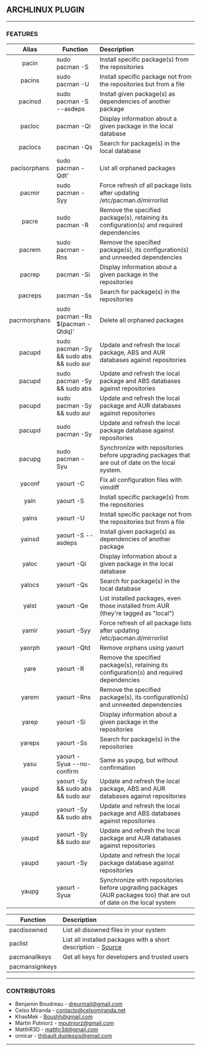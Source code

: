 ## ARCHLINUX PLUGIN


---

### FEATURES

| Alias        | Function                                | Description                                                                                                         |
|:------------:|-----------------------------------------|:--------------------------------------------------------------------------------------------------------------------|
| pacin        | sudo pacman -S                          | Install specific package(s) from the repositories                                                                   |
| pacins       | sudo pacman -U                          | Install specific package not from the repositories but from a file                                                  |
| pacinsd      | sudo pacman -S --asdeps                 | Install given package(s) as dependencies of another package                                                         |
| pacloc       | pacman -Qi                              | Display information about a given package in the local database                                                     |
| paclocs      | pacman -Qs                              | Search for package(s) in the local database                                                                         |
| paclsorphans | sudo pacman -Qdt'                       | List all orphaned packages                                                                                          |
| pacmir       | sudo pacman -Syy                        | Force refresh of all package lists after updating /etc/pacman.d/mirrorlist                                          |
| pacre        | sudo pacman -R                          | Remove the specified package(s), retaining its configuration(s) and required dependencies                           |
| pacrem       | sudo pacman -Rns                        | Remove the specified package(s), its configuration(s) and unneeded dependencies                                     |
| pacrep       | pacman -Si                              | Display information about a given package in the repositories                                                       |
| pacreps      | pacman -Ss                              | Search for package(s) in the repositories                                                                           |
| pacrmorphans | sudo pacman -Rs $(pacman -Qtdq)'        | Delete all orphaned packages                                                                                        |
| pacupd       | sudo pacman -Sy && sudo abs && sudo aur | Update and refresh the local package, ABS and AUR databases against repositories                                    |
| pacupd       | sudo pacman -Sy && sudo abs             | Update and refresh the local package and ABS databases against repositories                                         |
| pacupd       | sudo pacman -Sy && sudo aur             | Update and refresh the local package and AUR databases against repositories                                         |
| pacupd       | sudo pacman -Sy                         | Update and refresh the local package database against repositories                                                  |
| pacupg       | sudo pacman -Syu                        | Synchronize with repositories before upgrading packages that are out of date on the local system.                   |
| yaconf       | yaourt -C                               | Fix all configuration files with vimdiff                                                                            |
| yain         | yaourt -S                               | Install specific package(s) from the repositories                                                                   |
| yains        | yaourt -U                               | Install specific package not from the repositories but from a file                                                  |
| yainsd       | yaourt -S --asdeps                      | Install given package(s) as dependencies of another package                                                         |
| yaloc        | yaourt -Qi                              | Display information about a given package in the local database                                                     |
| yalocs       | yaourt -Qs                              | Search for package(s) in the local database                                                                         |
| yalst        | yaourt -Qe                              | List installed packages, even those installed from AUR (they're tagged as "local")                                  |
| yamir        | yaourt -Syy                             | Force refresh of all package lists after updating /etc/pacman.d/mirrorlist                                          |
| yaorph       | yaourt -Qtd                             | Remove orphans using yaourt                                                                                         |
| yare         | yaourt -R                               | Remove the specified package(s), retaining its configuration(s) and required dependencies                           |
| yarem        | yaourt -Rns                             | Remove the specified package(s), its configuration(s) and unneeded dependencies                                     |
| yarep        | yaourt -Si                              | Display information about a given package in the repositories                                                       |
| yareps       | yaourt -Ss                              | Search for package(s) in the repositories                                                                           |
| yasu         | yaourt -Syua --no-confirm               | Same as yaupg, but without confirmation                                                                             |
| yaupd        | yaourt -Sy && sudo abs && sudo aur      | Update and refresh the local package, ABS and AUR databases against repositories                                    |
| yaupd        | yaourt -Sy && sudo abs                  | Update and refresh the local package and ABS databases against repositories                                         |
| yaupd        | yaourt -Sy && sudo aur                  | Update and refresh the local package and AUR databases against repositories                                         |
| yaupd        | yaourt -Sy                              | Update and refresh the local package database against repositories                                                  |
| yaupg        | yaourt -Syua                            | Synchronize with repositories before upgrading packages (AUR packages too) that are out of date on the local system |

| Function       | Description                                                                                                       |
|----------------|:------------------------------------------------------------------------------------------------------------------|
| pacdisowned    | List all disowned files in your system                                                                            |
| paclist        | List all installed packages with a short description - [Source](https://bbs.archlinux.org/viewtopic.php?id=93683) |
| pacmanallkeys  | Get all keys for developers and trusted users                                                                     |
| pacmansignkeys |                                                                                                                   |

---

### CONTRIBUTORS
 - Benjamin Boudreau - dreurmail@gmail.com
 - Celso Miranda - contacto@celsomiranda.net
 - KhasMek - Boushh@gmail.com
 - Martin Putniorz - mputniorz@gmail.com
 - MatthR3D - matthr3d@gmail.com
 - ornicar - thibault.duplessis@gmail.com

---

